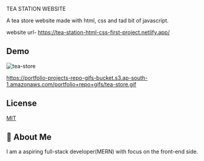 
TEA STATION WEBSITE

A tea store website made with html, css and tad bit of javascript.

website url- https://tea-station-html-css-first-project.netlify.app/
    
## Demo
![tea-store](https://user-images.githubusercontent.com/30661399/149621616-e4089da8-cd7b-4afd-aec8-9ba89b16c5f2.gif)

https://portfolio-projects-repo-gifs-bucket.s3.ap-south-1.amazonaws.com/portfolio+repo+gifs/tea-store.gif

## License

[MIT](https://choosealicense.com/licenses/mit/)

## 🚀 About Me
I am a aspiring full-stack developer(MERN) with focus on the front-end side.

